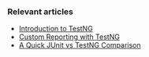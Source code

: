 ### Relevant articles

- [Introduction to TestNG](http://www.baeldung.com/testng)
- [Custom Reporting with TestNG](http://www.baeldung.com/testng-custom-reporting)
- [A Quick JUnit vs TestNG Comparison](https://www.baeldung.com/junit-vs-testng)
